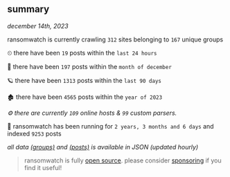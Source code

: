
## summary
_december 14th, 2023_

ransomwatch is currently crawling `312` sites belonging to `167` unique groups

⏲ there have been `19` posts within the `last 24 hours`

🦈 there have been `197` posts within the `month of december`

🪐 there have been `1313` posts within the `last 90 days`

🏚 there have been `4565` posts within the `year of 2023`

_⚙️ there are currently `109` online hosts & `99` custom parsers._

🦕 ransomwatch has been running for `2 years, 3 months and 6 days` and indexed `9253` posts

_all data  [(groups)](http://ransomwhat.telemetry.ltd/groups) and [(posts)](http://ransomwhat.telemetry.ltd/posts) is available in JSON (updated hourly)_

> ransomwatch is fully [open source](https://github.com/joshhighet/ransomwatch#ransomwatch--). please consider [sponsoring](https://github.com/sponsors/joshhighet) if you find it useful!
